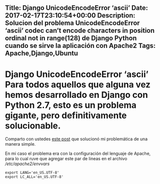 Title: Django UnicodeEncodeError ‘ascii’ 
Date: 2017-02-17T23:10:54+00:00
Description: Solucion del problema UnicodeEncodeError ‘ascii’ codec can’t encode characters in position ordinal not in range(128) de Django Python cuando se sirve la aplicación con Apache2
Tags: Apache,Django,Ubuntu
---
# Django UnicodeEncodeError ‘ascii’ Para todos aquellos que alguna vez hemos desarrollado en Django con Python 2.7, esto es un problema gigante, pero definitivamente solucionable.

Comparto con ustedes [este post](http://itekblog.com/ascii-codec-cant-encode-characters-in-position/) que solucionó mi problemática de una manera simple.

En mi caso el problema era con la configuración del lenguaje de Apache, para lo cual ruve que agregar este par de lineas en el archivo  */etc/apache2/envvars*

```
export LANG='en_US.UTF-8'
export LC_ALL='en_US.UTF-8'
```